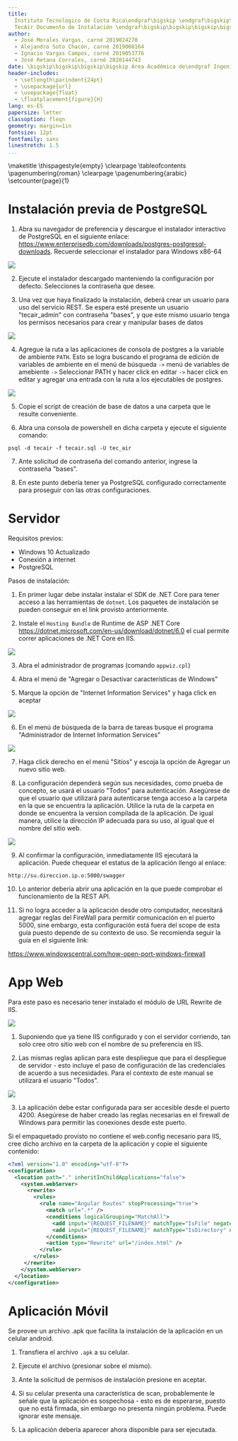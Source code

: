 ```yaml
---
title:
  Instituto Tecnológico de Costa Rica\endgraf\bigskip \endgraf\bigskip\bigskip\
  TecAir Documento de Instalación \endgraf\bigskip\bigskip\bigskip\bigskip
author:
  - José Morales Vargas, carné 2019024270
  - Alejandro Soto Chacón, carné 2019008164
  - Ignacio Vargas Campos, carné 2019053776
  - José Retana Corrales, carné 2020144743
date: \bigskip\bigskip\bigskip\bigskip Área Académica de\endgraf Ingeniería en Computadores \endgraf\bigskip\bigskip\ Bases de Datos \endgraf  (CE3101) \endgraf\bigskip\bigskip Profesor Marco Rivera Meneses \endgraf\vfill  Semestre I 2022
header-includes:
  - \setlength\parindent{24pt}
  - \usepackage{url}
  - \usepackage{float}
  - \floatplacement{figure}{H}
lang: es-ES
papersize: letter
classoption: fleqn
geometry: margin=1in
fontsize: 12pt
fontfamily: sans
linestretch: 1.5
...
```


\maketitle
\thispagestyle{empty}
\clearpage
\tableofcontents
\pagenumbering{roman}
\clearpage
\pagenumbering{arabic}
\setcounter{page}{1}


# Instalación previa de PostgreSQL

1. Abra su navegador de preferencia y descargue el instalador interactivo de PostgreSQL en el siguiente enlace: <https://www.enterprisedb.com/downloads/postgres-postgresql-downloads>. Recuerde seleccionar el instalador para Windows x86-64

![](imgs/postgres.png)

2. Ejecute el instalador descargado manteniendo la configuración por defecto. Selecciones la contraseña que desee.

3. Una vez que haya finalizado la instalación, deberá crear un usuario para uso del servicio REST. Se espera esté presente un usuario "tecair\_admin" con contraseña "bases", y que este mismo usuario tenga los permisos necesarios para crear y manipular bases de datos

![](imgs/postgres_usuario.png)

4. Agregue la ruta a las aplicaciones de consola de postgres a la variable de ambiente `PATH`. Esto se logra buscando el programa de edición de variables de ambiente en el menú de búsqueda `->` menú de variables de amebiente `->` Seleccionar PATH y hacer click en editar `->` hacer click en editar y agregar una entrada con la ruta a los ejecutables de postgres.

![](imgs/postgres_pathenv.png)

5. Copie el script de creación de base de datos a una carpeta que le resulte conveniente.

6. Abra una consola de powershell en dicha carpeta y ejecute el siguiente comando:

```Shell
psql -d tecair -f tecair.sql -U tec_air
```

7. Ante solicitud de contraseña del comando anterior, ingrese la contraseña "bases".

8. En este punto debería tener ya PostgreSQL configurado correctamente para proseguir con las otras configuraciones. 

# Servidor 

Requisitos previos:

- Windows 10 Actualizado
- Conexión a internet
- PostgreSQL 

Pasos de instalación:

1. En primer lugar debe instalar instalar el SDK de .NET Core para tener acceso a las herramientas de `dotnet`. Los paquetes de instalación se pueden conseguir en el link provisto anteriormente.

2. Instale el `Hosting Bundle` de Runtime de ASP .NET Core  <https://dotnet.microsoft.com/en-us/download/dotnet/6.0> el cual permite correr aplicaciones de .NET Core en IIS.

![](imgs/hostingbundle.png)

3. Abra el administrador de programas (comando `appwiz.cpl`)

4. Abra el menú de "Agregar o Desactivar características de Windows"

5. Marque la opción de "Internet Information Services" y haga click en aceptar

![](imgs/iis.png)

6. En el menú de búsqueda de la barra de tareas busque el programa "Administrador de Internet Information Services"

![](imgs/adminiis.png)

7. Haga click derecho en el menú "Sitios" y escoja la opción de Agregar un nuevo sitio web.

8. La configuración dependerá según sus necesidades, como prueba de concepto, se usará el usuario "Todos" para autenticación. Asegúrese de que el usuario que utilizará para autenticarse tenga acceso a la carpeta en la que se encuentra la aplicación. Utilice la ruta de la carpeta en donde se encuentra la version compilada de la aplicación. De igual manera, utilice la dirección IP adecuada para su uso, al igual que el nombre del sitio web. 

![](imgs/config_sitio.png)

9. Al confirmar la configuración, inmediatamente IIS ejecutará la aplicación. Puede chequear el estatus de la aplicación llengo al enlace:

```
http://su.direccion.ip.o:5000/swagger
```

10. Lo anterior debería abrir una aplicación en la que puede comprobar el funcionamiento de la REST API.

11. Si no logra acceder a la aplicación desde otro computador, necesitará agregar reglas del FireWall para permitir comunicación en el puerto 5000, sine embargo, esta configuración está fuera del scope de esta guía puesto depende de su contexto de uso. Se recomienda seguir la guía en el siguiente link:

<https://www.windowscentral.com/how-open-port-windows-firewall>

# App Web

Para este paso es necesario tener instalado el módulo de URL Rewrite de IIS.

![](imgs/url_rewrite.png)

1. Suponiendo que ya tiene IIS configurado y con el servidor corriendo, tan solo cree otro sitio web con el nombre de su preferencia en IIS.

2. Las mismas reglas aplican para este despliegue que para el despliegue de servidor - esto incluye el paso de configuración de las credenciales de acuerdo a sus necesidades. Para el contexto de este manual se utilizará el usuario "Todos".

![](imgs/configwebapp.png)

3. La aplicación debe estar configurada para ser accesible desde el puerto 4200. Asegúrese de haber creado las reglas necesarias en el firewall de Windows para permitir las conexiones desde este puerto.

Si el empaquetado provisto no contiene el web.config necesario para IIS, cree dicho archivo en la carpeta de la aplicación y copie el siguiente contenido:

```XML
<?xml version="1.0" encoding="utf-8"?>
<configuration>
  <location path="." inheritInChildApplications="false">
    <system.webServer>
      <rewrite>
    	<rules>
      	  <rule name="Angular Routes" stopProcessing="true">
            <match url=".*" />
            <conditions logicalGrouping="MatchAll">
              <add input="{REQUEST_FILENAME}" matchType="IsFile" negate="true" />
              <add input="{REQUEST_FILENAME}" matchType="IsDirectory" negate="true" />
            </conditions>
            <action type="Rewrite" url="/index.html" />
      	  </rule>
    	</rules>
     </rewrite>
    </system.webServer>
  </location>
</configuration>
```

# Aplicación Móvil

Se provee un archivo .apk que facilita la instalación de la aplicación en un celular android.

1. Transfiera el archivo `.apk` a su celular. 

1. Ejecute el archivo (presionar sobre el mismo).

2. Ante la solicitud de permisos de instalación presione en aceptar.

3. Si su celular presenta una característica de scan, probablemente le señale que la aplicación es sospechosa - esto es de esperarse, puesto que no está firmada, sin embargo no presenta ningún problema. Puede ignorar este mensaje. 

4. La aplicación debería aparecer ahora disponible para ser ejecutada.



